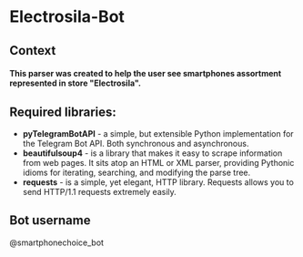 # Electrosila-Bot
## Context
#### This parser was created to help the user see smartphones assortment represented in store "Electrosila".
## Required libraries:
- __pyTelegramBotAPI__ - a simple, but extensible Python implementation for the Telegram Bot API. Both synchronous and asynchronous.
- __beautifulsoup4__ -  is a library that makes it easy to scrape information from web pages. It sits atop an HTML or XML parser, providing Pythonic idioms for iterating, searching, and modifying the parse tree.
- __requests__ - is a simple, yet elegant, HTTP library. Requests allows you to send HTTP/1.1 requests extremely easily.
## Bot username
@smartphonechoice_bot

